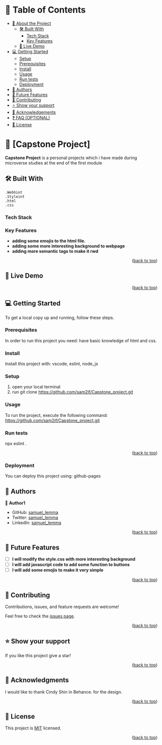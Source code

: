 
# 📗 Table of Contents

- [📖 About the Project](#about-project)
  - [🛠 Built With](#built-with)
    - [Tech Stack](#tech-stack)
    - [Key Features](#key-features)
  - [🚀 Live Demo](#live-demo)
- [💻 Getting Started](#getting-started)
  - [Setup](#setup)
  - [Prerequisites](#prerequisites)
  - [Install](#install)
  - [Usage](#usage)
  - [Run tests](#run-tests)
  - [Deployment](#triangular_flag_on_post-deployment)
- [👥 Authors](#authors)
- [🔭 Future Features](#future-features)
- [🤝 Contributing](#contributing)
- [⭐️ Show your support](#support)
- [🙏 Acknowledgements](#acknowledgements)
- [❓ FAQ (OPTIONAL)](#faq)
- [📝 License](#license)

<!-- PROJECT DESCRIPTION -->

# 📖 [Capstone Project] <a name="about-project"></a>


**Capstone Project** is a personal projects which i have made during microverse studies at the end of the first module

## 🛠 Built With <a name="built-with"></a>

    .Webhint
    .Styleint
    .html
    .css

### Tech Stack <a name="tech-stack"></a>

### Key Features <a name="key-features"></a>

- **adding some emojis to the html file.**
- **adding some more interesting background to webpage**
- **adding more semantic tags to make it rwd**

<p align="right">(<a href="#readme-top">back to top</a>)</p>



## 🚀 Live Demo <a name="live-demo"></a>


<p align="right">(<a href="#readme-top">back to top</a>)</p>

<!-- GETTING STARTED -->

## 💻 Getting Started <a name="getting-started"></a>

To get a local copy up and running, follow these steps.

### Prerequisites


In order to run this project you need: have basic knowledge of html and css.

### Install

Install this project with: vscode, eslint, node_js

### Setup

1) open your local terminal
2) run git clone https://github.com/sam2if/Capstone_project.git



### Usage

To run the project, execute the following command: https://github.com/sam2if/Capstone_project.git


### Run tests

npx eslint .

<p align="right">(<a href="#readme-top">back to top</a>)</p>

### Deployment

You can deploy this project using: github-pages

<!-- AUTHORS -->

## 👥 Authors <a name="authors"></a>

👤 **Author1**

- GitHub: [samuel_lemma](https://github.com/sam2if)
- Twitter: [samuel_lemma](https://twitter.com/samuellemma3733)
- LinkedIn: [samuel_lemma](https://www.linkedin.com/in/samuel-lemma-7479b1214/)


<p align="right">(<a href="#readme-top">back to top</a>)</p>

<!-- FUTURE FEATURES -->

## 🔭 Future Features <a name="future-features"></a>

- [ ] **I will modify the style.css with more interesting background**
- [ ] **I will add javascript code to add some function to buttons**
- [ ] **I will add some emojis to make it very simple**

<p align="right">(<a href="#readme-top">back to top</a>)</p>

<!-- CONTRIBUTING -->

## 🤝 Contributing <a name="contributing"></a>

Contributions, issues, and feature requests are welcome!

Feel free to check the [issues page](../../issues/).

<p align="right">(<a href="#readme-top">back to top</a>)</p>

<!-- SUPPORT -->

## ⭐️ Show your support <a name="support"></a>

If you like this project give a star!

<p align="right">(<a href="#readme-top">back to top</a>)</p>

<!-- ACKNOWLEDGEMENTS -->

## 🙏 Acknowledgments <a name="acknowledgements"></a>

I would like to thank Cindy Shin in Behance. for the design.
<p align="right">(<a href="#readme-top">back to top</a>)</p>


## 📝 License <a name="license"></a>

This project is [MIT](./LICENSE) licensed.

<p align="right">(<a href="#readme-top">back to top</a>)</p>